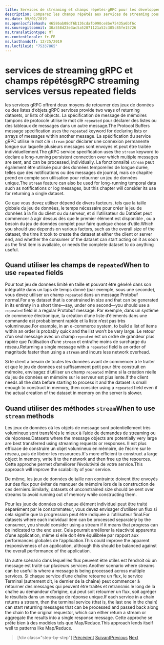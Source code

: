 ```yaml
---
title: Services de streaming et champs répétés-gRPC pour les développeurs WCF
description: Comparez les champs répétés aux services de streaming pour passer des collections de données avec gRPC.
ms.date: 09/02/2019
ms.openlocfilehash: 46586ab08df6b136cdafb990ce8be75435a6bf6c
ms.sourcegitcommit: 30a558d23e3ac5a52071121a52c305c85fe15726
ms.translationtype: MT
ms.contentlocale: fr-FR
ms.lasthandoff: 12/25/2019
ms.locfileid: "75337865"
---
```

# <a name="grpc-streaming-services-versus-repeated-fields"></a><span data-ttu-id="fb6b6-103">services de streaming gRPC et champs répétés</span><span class="sxs-lookup"><span data-stu-id="fb6b6-103">gRPC streaming services versus repeated fields</span></span>

<span data-ttu-id="fb6b6-104">les services gRPC offrent deux moyens de retourner des jeux de données ou des listes d’objets.</span><span class="sxs-lookup"><span data-stu-id="fb6b6-104">gRPC services provide two ways of returning datasets, or lists of objects.</span></span> <span data-ttu-id="fb6b6-105">La spécification de message de mémoires tampons de protocole utilise le mot clé `repeated` pour déclarer des listes ou des tableaux de messages dans un autre message.</span><span class="sxs-lookup"><span data-stu-id="fb6b6-105">The Protocol Buffers message specification uses the `repeated` keyword for declaring lists or arrays of messages within another message.</span></span> <span data-ttu-id="fb6b6-106">La spécification du service gRPC utilise le mot clé `stream` pour déclarer une connexion permanente longue sur laquelle plusieurs messages sont envoyés et peut être traitée individuellement.</span><span class="sxs-lookup"><span data-stu-id="fb6b6-106">The gRPC service specification uses the `stream` keyword to declare a long-running persistent connection over which multiple messages are sent, and can be processed, individually.</span></span> <span data-ttu-id="fb6b6-107">La fonctionnalité `stream` peut également être utilisée pour des données temporelles de longue durée, telles que des notifications ou des messages de journal, mais ce chapitre prend en compte son utilisation pour retourner un jeu de données unique.</span><span class="sxs-lookup"><span data-stu-id="fb6b6-107">The `stream` feature can also be used for long-running temporal data such as notifications or log messages, but this chapter will consider its use for returning a single dataset.</span></span>

<span data-ttu-id="fb6b6-108">Ce que vous devez utiliser dépend de divers facteurs, tels que la taille globale du jeu de données, le temps nécessaire pour créer le jeu de données à la fin du client ou du serveur, et si l’utilisateur du DataSet peut commencer à agir dessus dès que le premier élément est disponible , ou a besoin du jeu de données complet pour faire quelque chose d’utile.</span><span class="sxs-lookup"><span data-stu-id="fb6b6-108">Which you should use depends on various factors, such as the overall size of the dataset, the time it took to create the dataset at either the client or server end, and whether the consumer of the dataset can start acting on it as soon as the first item is available, or needs the complete dataset to do anything useful.</span></span>

## <a name="when-to-use-repeated-fields"></a><span data-ttu-id="fb6b6-109">Quand utiliser les champs de `repeated`</span><span class="sxs-lookup"><span data-stu-id="fb6b6-109">When to use `repeated` fields</span></span>

<span data-ttu-id="fb6b6-110">Pour tout jeu de données limité en taille et pouvant être généré dans son intégralité dans un laps de temps donné (par exemple, sous une seconde), vous devez utiliser un champ `repeated` dans un message Protobuf normal.</span><span class="sxs-lookup"><span data-stu-id="fb6b6-110">For any dataset that is constrained in size and that can be generated in its entirety in a short time—say, under one second—you should use a `repeated` field in a regular Protobuf message.</span></span> <span data-ttu-id="fb6b6-111">Par exemple, dans un système de commerce électronique, la création d’une liste d’éléments dans une commande est probablement rapide et la liste n’est pas très volumineuse.</span><span class="sxs-lookup"><span data-stu-id="fb6b6-111">For example, in an e-commerce system, to build a list of items within an order is probably quick and the list won't be very large.</span></span> <span data-ttu-id="fb6b6-112">Le retour d’un seul message avec un champ `repeated` est un ordre de grandeur plus rapide que l’utilisation d’une `stream` et entraîne moins de surcharge du réseau.</span><span class="sxs-lookup"><span data-stu-id="fb6b6-112">Returning a single message with a `repeated` field is an order of magnitude faster than using a `stream` and incurs less network overhead.</span></span>

<span data-ttu-id="fb6b6-113">Si le client a besoin de toutes les données avant de commencer à le traiter et que le jeu de données est suffisamment petit pour être construit en mémoire, envisagez d’utiliser un champ `repeated` même si la création réelle du jeu de données en mémoire sur le serveur est plus lente.</span><span class="sxs-lookup"><span data-stu-id="fb6b6-113">If the client needs all the data before starting to process it and the dataset is small enough to construct in memory, then consider using a `repeated` field even if the actual creation of the dataset in memory on the server is slower.</span></span>

## <a name="when-to-use-stream-methods"></a><span data-ttu-id="fb6b6-114">Quand utiliser des méthodes `stream`</span><span class="sxs-lookup"><span data-stu-id="fb6b6-114">When to use `stream` methods</span></span>

<span data-ttu-id="fb6b6-115">Les jeux de données où les objets de message sont potentiellement très volumineux sont transférés le mieux à l’aide de demandes de streaming ou de réponses.</span><span class="sxs-lookup"><span data-stu-id="fb6b6-115">Datasets where the message objects are potentially very large are best transferred using streaming requests or responses.</span></span> <span data-ttu-id="fb6b6-116">Il est plus efficace de construire un objet volumineux en mémoire, de l’écrire sur le réseau, puis de libérer les ressources.</span><span class="sxs-lookup"><span data-stu-id="fb6b6-116">It's more efficient to construct a large object in memory, write it to the network and then free up the resources.</span></span> <span data-ttu-id="fb6b6-117">Cette approche permet d’améliorer l’évolutivité de votre service.</span><span class="sxs-lookup"><span data-stu-id="fb6b6-117">This approach will improve the scalability of your service.</span></span>

<span data-ttu-id="fb6b6-118">De même, les jeux de données de taille non contrainte doivent être envoyés sur des flux pour éviter de manquer de mémoire lors de la construction de ces derniers.</span><span class="sxs-lookup"><span data-stu-id="fb6b6-118">Similarly, datasets of unconstrained size should be sent over streams to avoid running out of memory while constructing them.</span></span>

<span data-ttu-id="fb6b6-119">Pour les jeux de données où chaque élément individuel peut être traité séparément par le consommateur, vous devez envisager d’utiliser un flux si cela signifie que la progression peut être indiquée à l’utilisateur final.</span><span class="sxs-lookup"><span data-stu-id="fb6b6-119">For datasets where each individual item can be processed separately by the consumer, you should consider using a stream if it means that progress can be indicated to the end user.</span></span> <span data-ttu-id="fb6b6-120">Cela pourrait améliorer la réactivité apparente d’une application, même si elle doit être équilibrée par rapport aux performances globales de l’application.</span><span class="sxs-lookup"><span data-stu-id="fb6b6-120">This could improve the apparent responsiveness of an application, although this should be balanced against the overall performance of the application.</span></span>

<span data-ttu-id="fb6b6-121">Un autre scénario dans lequel les flux peuvent être utiles est l’endroit où un message est traité sur plusieurs services.</span><span class="sxs-lookup"><span data-stu-id="fb6b6-121">Another scenario where streams can be useful is where a message is being processed across multiple services.</span></span> <span data-ttu-id="fb6b6-122">Si chaque service d’une chaîne retourne un flux, le service Terminal (autrement dit, le dernier de la chaîne) peut commencer à retourner des messages qui peuvent être traités et retransmis le long de la chaîne au demandeur d’origine, qui peut soit retourner un flux, soit agréger le résultats dans un message de réponse unique.</span><span class="sxs-lookup"><span data-stu-id="fb6b6-122">If each service in a chain returns a stream, then the terminal service (that is, the last one in the chain) can start returning messages that can be processed and passed back along the chain to the original requestor, which can either return a stream or aggregate the results into a single response message.</span></span> <span data-ttu-id="fb6b6-123">Cette approche se prête bien à des modèles tels que Map/Reduce.</span><span class="sxs-lookup"><span data-stu-id="fb6b6-123">This approach lends itself well to patterns like Map/Reduce.</span></span>

>[!div class="step-by-step"]
><span data-ttu-id="fb6b6-124">[Précédent](migrate-duplex-services.md)
>[Suivant](client-libraries.md)</span><span class="sxs-lookup"><span data-stu-id="fb6b6-124">[Previous](migrate-duplex-services.md)
[Next](client-libraries.md)</span></span>
